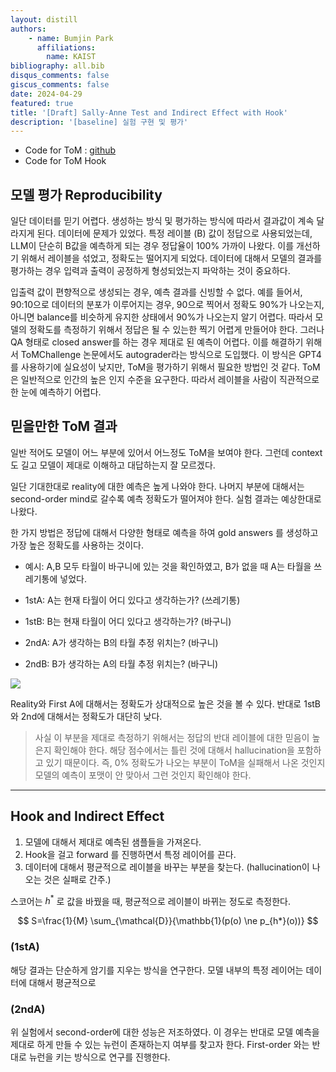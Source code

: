```yaml
---
layout: distill
authors: 
    - name: Bumjin Park
      affiliations:
        name: KAIST
bibliography: all.bib
disqus_comments: false
giscus_comments: false
date: 2024-04-29
featured: true
title: '[Draft] Sally-Anne Test and Indirect Effect with Hook'
description: '[baseline] 실험 구현 및 평가'
---
```





* Code for ToM : [github](https://github.com/fxnnxc/llm/tree/v24.04.29_ToM)
* Code for ToM Hook

## 모델 평가 Reproducibility 

일단 데이터를 믿기 어렵다. 생성하는 방식 및 평가하는 방식에 따라서 결과값이 계속 달라지게 된다. 데이터에 문제가 있었다. 특정 레이블 (B) 값이 정답으로 사용되었는데, LLM이 단순히 B값을 예측하게 되는 경우 정답율이 100% 가까이 나왔다. 이를 개선하기 위해서 레이블을 섞었고, 정확도는 떨어지게 되었다. 데이터에 대해서 모델의 결과를 평가하는 경우 입력과 출력이 공정하게 형성되었는지 파악하는 것이 중요하다. 

입출력 값이 편향적으로 생성되는 경우, 예측 결과를 신빙할 수 없다. 예를 들어서, 90:10으로 데이터의 분포가 이루어지는 경우, 90으로 찍어서 정확도 90%가 나오는지, 아니면 balance를 비슷하게 유지한 상태에서 90%가 나오는지 알기 어렵다. 따라서 모델의 정확도를 측정하기 위해서 정답은 될 수 있는한 찍기 어렵게 만들어야 한다. 그러나 QA 형태로 closed answer를 하는 경우 제대로 된 예측이 어렵다. 이를 해결하기 위해서 ToMChallenge 논문<d-cite key="ma2023tomchallenges"></d-cite>에서도 autograder라는 방식으로 도입했다. 이 방식은 GPT4를 사용하기에 실요성이 낮지만, ToM을 평가하기 위해서 필요한 방법인 것 같다. ToM은 일반적으로 인간의 높은 인지 수준을 요구한다. 따라서 레이블을 사람이 직관적으로 한 눈에 예측하기 어렵다. 


## 믿을만한 ToM 결과 

일반 적어도 모델이 어느 부분에 있어서 어느정도 ToM을 보여야 한다. 
그런데 context도 길고 모델이 제대로 이해하고 대답하는지 잘 모르겠다. 

일단 기대한대로 reality에 대한 예측은 높게 나와야 한다. 
나머지 부분에 대해서는 second-order mind로 갈수록 예측 정확도가 떨어져야 한다. 
실험 결과는 예상한대로 나왔다. 

한 가지 방법은 정답에 대해서 다양한 형태로 예측을 하여 gold answers 를 생성하고 가장 높은 정확도를 사용하는 것이다. 

* 예시: A,B 모두 타월이 바구니에 있는 것을 확인하였고, B가 없을 때 A는 타월을 쓰레기통에 넣었다. 

* 1stA: A는 현재 타월이 어디 있다고 생각하는가? (쓰레기통)
* 1stB: B는 현재 타월이 어디 있다고 생각하는가? (바구니)
* 2ndA: A가 생각하는 B의 타월 추정 위치는? (바구니)
* 2ndB: B가 생각하는 A의 타월 추정 위치는? (바구니) 

<img src="https://onedrive.live.com/embed?resid=AE042A624064F8CA%218756&authkey=%21AOcn77RvPEvB8wo&width=785&height=661" />

Reality와 First A에 대해서는 정확도가 상대적으로 높은 것을 볼 수 있다. 반대로 1stB와 2nd에 대해서는 정확도가 대단히 낮다. 

<blockquote>
사실 이 부분을 제대로 측정하기 위해서는 정답의 반대 레이블에 대한 믿음이 높은지 확인해야 한다. 해당 점수에서는 틀린 것에 대해서 hallucination을 포함하고 있기 때문이다. 
즉, 0% 정확도가 나오는 부분이 ToM을 실패해서 나온 것인지 모델의 예측이 포맷이 안 맞아서 그런 것인지 확인해야 한다. 
</blockquote>

---

## Hook and Indirect Effect 

1. 모델에 대해서 제대로 예측된 샘플들을 가져온다. 
2. Hook을 걸고 forward 를 진행하면서 특정 레이어를 끈다. 
3. 데이터에 대해서 평균적으로 레이블을 바꾸는 부분을 찾는다. (hallucination이 나오는 것은 실패로 간주.)

스코어는 $h^*$ 로 값을 바꿨을 때, 평균적으로 레이블이 바뀌는 정도로 측정한다. 

$$
S=\frac{1}{M} \sum_{\mathcal{D}}{\mathbb{1}(p(o) \ne p_{h*}(o))}
$$

###  (1stA)

해당 결과는 단순하게 암기를 지우는 방식을 연구한다. 모델 내부의 특정 레이어는 데이터에 대해서 평균적으로 

###  (2ndA)

위 실험에서 second-order에 대한 성능은 저조하였다. 이 경우는 반대로 모델 예측을 제대로 하게 만들 수 있는 뉴런이 존재하는지 여부를 찾고자 한다. 
First-order 와는 반대로 뉴런을 키는 방식으로 연구를 진행한다.


